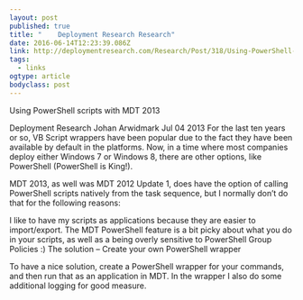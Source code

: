 ```yaml
---
layout: post 
published: true 
title: "	Deployment Research Research" 
date: 2016-06-14T12:23:39.086Z 
link: http://deploymentresearch.com/Research/Post/318/Using-PowerShell-scripts-with-MDT-2013 
tags:
  - links
ogtype: article 
bodyclass: post 
---
```


Using PowerShell scripts with MDT 2013

Deployment Research
Johan Arwidmark
Jul
04
2013
For the last ten years or so, VB Script wrappers have been popular due to the fact they have been available by default in the platforms. Now, in a time where most companies deploy either Windows 7 or Windows 8, there are other options, like PowerShell (PowerShell is King!).

MDT 2013, as well was MDT 2012 Update 1, does have the option of calling PowerShell scripts natively from the task sequence, but I normally don’t do that for the following reasons:

I like to have my scripts as applications because they are easier to import/export.
The MDT PowerShell feature is a bit picky about what you do in your scripts, as well as a being overly sensitive to PowerShell Group Policies :)
The solution – Create your own PowerShell wrapper

To have a nice solution, create a PowerShell wrapper for your commands, and then run that as an application in MDT. In the wrapper I also do some additional logging for good measure.